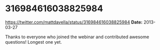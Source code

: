 # 316984616038825984
https://twitter.com/mattdavella/status/316984616038825984
**Date:** 2013-03-27

Thanks to everyone who joined the webinar and contributed awesome questions! Longest one yet.
